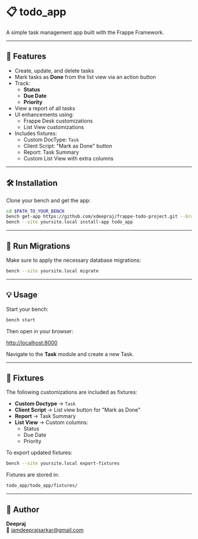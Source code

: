 # 📋 todo_app

A simple task management app built with the Frappe Framework.

---

## 🚀 Features

- Create, update, and delete tasks  
- Mark tasks as **Done** from the list view via an action button  
- Track:
  - **Status**
  - **Due Date**
  - **Priority**
- View a report of all tasks  
- UI enhancements using:
  - Frappe Desk customizations
  - List View customizations
- Includes fixtures:
  - Custom DocType: `Task`
  - Client Script: "Mark as Done" button
  - Report: Task Summary
  - Custom List View with extra columns

---

## 🛠 Installation

Clone your bench and get the app:

```bash
cd $PATH_TO_YOUR_BENCH
bench get-app https://github.com/xdeepraj/frappe-todo-project.git --branch main
bench --site yoursite.local install-app todo_app
```

---

## 🔄 Run Migrations

Make sure to apply the necessary database migrations:

```bash
bench --site yoursite.local migrate
```

---

## 💡 Usage

Start your bench:

```bash
bench start
```

Then open in your browser:

[http://localhost:8000](http://localhost:8000)

Navigate to the **Task** module and create a new Task.

---

## 📁 Fixtures

The following customizations are included as fixtures:

- **Custom Doctype** → `Task`
- **Client Script** → List view button for "Mark as Done"
- **Report** → Task Summary
- **List View** → Custom columns:
  - Status
  - Due Date
  - Priority

To export updated fixtures:

```bash
bench --site yoursite.local export-fixtures
```

Fixtures are stored in:

```bash
todo_app/todo_app/fixtures/
```

---

## 👤 Author

**Deepraj**  
📧 [iamdeeprajsarkar@gmail.com](mailto:iamdeeprajsarkar@gmail.com)
